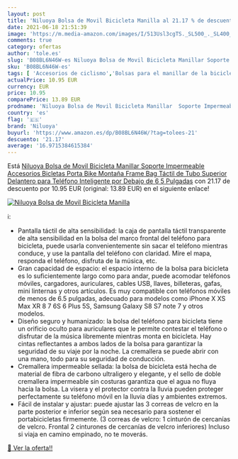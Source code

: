 ```yaml
---
layout: post
title: 'Niluoya Bolsa de Movil Bicicleta Manilla al 21.17 % de descuento'
date: 2021-06-18 21:51:39
image: 'https://m.media-amazon.com/images/I/513Usl3cgTS._SL500_._SL400_.jpg'
comments: true
category: ofertas
author: 'tole.es'
slug: 'B08BL6N46W-es Niluoya Bolsa de Movil Bicicleta Manillar Soporte...'
sku: 'B08BL6N46W-es'
tags: [ 'Accesorios de ciclismo','Bolsas para el manillar de la bicicleta','Bolsas, mochilas y alforjas de ciclismo','Ciclismo','Deportes y aire libre','Ropa y equipo para deportes','bicicleta','niluoya', ]
actualPrice: 10.95 EUR
currency: EUR
price: 10.95
comparePrice: 13.89 EUR
prodname: 'Niluoya Bolsa de Movil Bicicleta Manillar  Soporte Impermeable Accesorios Bicletas Porta Bike Montaña Frame Bag  Táctil de Tubo Superior Delantero  para Teléfono Inteligente por Debajo de 6 5 Pulgadas'
country: 'es'
flag: '🇪🇸'
brand: 'Niluoya'
buyurl: 'https://www.amazon.es/dp/B08BL6N46W/?tag=tolees-21'
descuento: '21.17'
average: '16.9715384615384'
---
```


Está [Niluoya Bolsa de Movil Bicicleta Manillar  Soporte Impermeable Accesorios Bicletas Porta Bike Montaña Frame Bag  Táctil de Tubo Superior Delantero  para Teléfono Inteligente por Debajo de 6 5 Pulgadas](https://www.amazon.es/dp/B08BL6N46W/?tag=tolees-21) con 21.17 de descuento por 10.95 EUR (original: 13.89 EUR) en el siguiente enlace!

[![Niluoya Bolsa de Movil Bicicleta Manilla](https://m.media-amazon.com/images/I/513Usl3cgTS._SL500_._SL400_.jpg)](https://www.amazon.es/dp/B08BL6N46W/?tag=tolees-21)

ℹ️:

- Pantalla táctil de alta sensibilidad: la caja de pantalla táctil transparente de alta sensibilidad en la bolsa del marco frontal del teléfono para bicicleta, puede usarla convenientemente sin sacar el teléfono mientras conduce, y use la pantalla del teléfono con claridad. Mire el mapa, responda el teléfono, disfruta de la música, etc.
- Gran capacidad de espacio: el espacio interno de la bolsa para bicicleta es lo suficientemente largo como para andar, puede acomodar teléfonos móviles, cargadores, auriculares, cables USB, llaves, billeteras, gafas, mini linternas y otros artículos. Es muy compatible con teléfonos móviles de menos de 6.5 pulgadas, adecuado para modelos como iPhone X XS Max XR 8 7 6S 6 Plus 5S, Samsung Galaxy S8 S7 note 7 y otros modelos.
- Diseño seguro y humanizado: la bolsa del teléfono para bicicleta tiene un orificio oculto para auriculares que le permite contestar el teléfono o disfrutar de la música libremente mientras monta en bicicleta. Hay cintas reflectantes a ambos lados de la bolsa para garantizar la seguridad de su viaje por la noche. La cremallera se puede abrir con una mano, todo para su seguridad de conducción.
- Cremallera impermeable sellada: la bolsa de bicicleta está hecha de material de fibra de carbono ultraligero y elegante, y el sello de doble cremallera impermeable sin costuras garantiza que el agua no fluya hacia la bolsa. La visera y el protector contra la lluvia pueden proteger perfectamente su teléfono móvil en la lluvia días y ambientes extremos.
- Fácil de instalar y ajustar: puede ajustar las 3 correas de velcro en la parte posterior e inferior según sea necesario para sostener el portabicicletas firmemente. (3 correas de velcro: 1 cinturón de cercanías de velcro. Frontal 2 cinturones de cercanías de velcro inferiores) Incluso si viaja en camino empinado, no te moverás.

[🛒 Ver la oferta!!](https://www.amazon.es/dp/B08BL6N46W/?tag=tolees-21)
